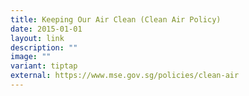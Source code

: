 ```yaml
---
title: Keeping Our Air Clean (Clean Air Policy)
date: 2015-01-01
layout: link
description: ""
image: ""
variant: tiptap
external: https://www.mse.gov.sg/policies/clean-air
---
```

